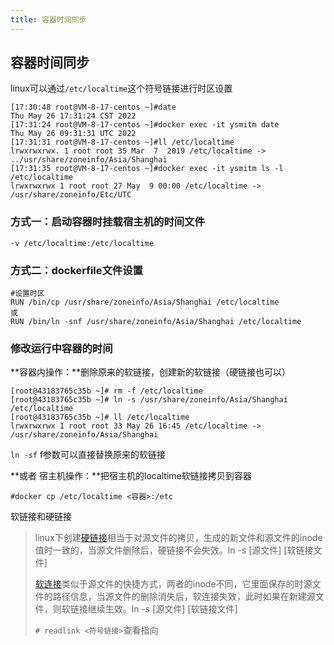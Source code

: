 ```yaml
---
title: 容器时间同步
---
```




## 容器时间同步

linux可以通过`/etc/localtime`这个符号链接进行时区设置
```shell
[17:30:48 root@VM-8-17-centos ~]#date
Thu May 26 17:31:24 CST 2022
[17:31:24 root@VM-8-17-centos ~]#docker exec -it ysmitm date
Thu May 26 09:31:31 UTC 2022
[17:31:31 root@VM-8-17-centos ~]#ll /etc/localtime
lrwxrwxrwx. 1 root root 35 Mar  7  2019 /etc/localtime -> ../usr/share/zoneinfo/Asia/Shanghai
[17:31:35 root@VM-8-17-centos ~]#docker exec -it ysmitm ls -l /etc/localtime
lrwxrwxrwx 1 root root 27 May  9 00:00 /etc/localtime -> /usr/share/zoneinfo/Etc/UTC
```
### 方式一：启动容器时挂载宿主机的时间文件
`-v /etc/localtime:/etc/localtime`
### 方式二：dockerfile文件设置
```shell
#设置时区
RUN /bin/cp /usr/share/zoneinfo/Asia/Shanghai /etc/localtime
或
RUN /bin/ln -snf /usr/share/zoneinfo/Asia/Shanghai /etc/localtime
```
### 修改运行中容器的时间
**容器内操作：**删除原来的软链接，创建新的软链接（硬链接也可以）
```shell
[root@43183765c35b ~]# rm -f /etc/localtime
[root@43183765c35b ~]# ln -s /usr/share/zoneinfo/Asia/Shanghai /etc/localtime
[root@43183765c35b ~]# ll /etc/localtime
lrwxrwxrwx 1 root root 33 May 26 16:45 /etc/localtime -> /usr/share/zoneinfo/Asia/Shanghai
```
`ln -sf` f参数可以直接替换原来的软链接

**或者 宿主机操作：**把宿主机的localtime软链接拷贝到容器

`#docker cp /etc/localtime <容器>:/etc`

软链接和硬链接
> linux下创建[硬链接](https://so.csdn.net/so/search?q=%E7%A1%AC%E9%93%BE%E6%8E%A5&spm=1001.2101.3001.7020)相当于对源文件的拷贝，生成的新文件和源文件的inode值时一致的，当源文件删除后，硬链接不会失效。ln  -s   [源文件]   [软链接文件]
>
> [软连接](https://so.csdn.net/so/search?q=%E8%BD%AF%E8%BF%9E%E6%8E%A5&spm=1001.2101.3001.7020)类似于源文件的快捷方式，两者的inode不同，它里面保存的时源文件的路径信息，当源文件的删除消失后，软连接失效，此时如果在新建源文件，则软链接继续生效。ln  -s   [源文件]   [软链接文件]
>
> `# readlink <符号链接>`查看指向

